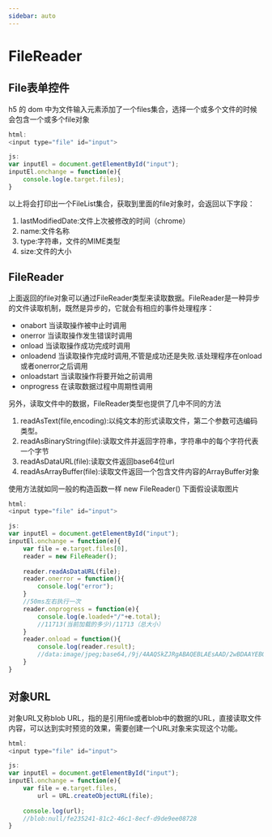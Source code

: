 ```yaml
---
sidebar: auto
---
```

# FileReader

## File表单控件

h5 的 dom 中为文件输入元素添加了一个files集合，选择一个或多个文件的时候会包含一个或多个file对象
```javascript
html:
<input type="file" id="input">

js:
var inputEl = document.getElementById("input");
inputEl.onchange = function(e){
    console.log(e.target.files);
}
```
以上将会打印出一个FileList集合，获取到里面的file对象时，会返回以下字段：

 1. lastModifiedDate:文件上次被修改的时间（chrome）
 2. name:文件名称
 3. type:字符串，文件的MIME类型
 4. size:文件的大小
 

## FileReader

上面返回的file对象可以通过FileReader类型来读取数据。FileReader是一种异步的文件读取机制，既然是异步的，它就会有相应的事件处理程序：
 - onabort 当读取操作被中止时调用
 - onerror 当读取操作发生错误时调用
 - onload 当读取操作成功完成时调用
 - onloadend 当读取操作完成时调用,不管是成功还是失败.该处理程序在onload或者onerror之后调用
 - onloadstart 当读取操作将要开始之前调用
 - onprogress 在读取数据过程中周期性调用
 
另外，读取文件中的数据，FileReader类型也提供了几中不同的方法

1. readAsText(file,encoding):以纯文本的形式读取文件，第二个参数可选编码类型。
2. readAsBinaryString(file):读取文件并返回字符串，字符串中的每个字符代表一个字节
3. readAsDataURL(file):读取文件返回base64位url
4. readAsArrayBuffer(file):读取文件返回一个包含文件内容的ArrayBuffer对象

使用方法就如同一般的构造函数一样 new FileReader()
下面假设读取图片

```javascript
html:
<input type="file" id="input">

js:
var inputEl = document.getElementById("input");
inputEl.onchange = function(e){
    var file = e.target.files[0],
    reader = new FileReader();
    
    reader.readAsDataURL(file);
    reader.onerror = function(){
        console.log("error");
    }
    //50ms左右执行一次
    reader.onprogress = function(e){
        console.log(e.loaded+"/"+e.total);
        //11713(当前加载的多少)/11713（总大小）
    }
    reader.onload = function(){
        console.log(reader.result);
        //data:image/jpeg;base64,/9j/4AAQSkZJRgABAQEBLAEsAAD/2wBDAAYEBQYFBAYGBQYHBwYIChAKCgkJChQODwwQFxQYGBcUFhYaHSUfGhsjHBYWICwgIyYnKSopGR8tMC0oMCUoKSj/2wBDAQcHBwoIChMKChMoGhYaKCgoKCgoKCgoKCg……
    }
}
```

## 对象URL

对象URL又称blob URL，指的是引用file或者blob中的数据的URL，直接读取文件内容，可以达到实时预览的效果，需要创建一个URL对象来实现这个功能。

```javascript
html:
<input type="file" id="input">

js:
var inputEl = document.getElementById("input");
inputEl.onchange = function(e){
    var file = e.target.files,
        url = URL.createObjectURL(file);
    
    console.log(url);
    //blob:null/fe235241-81c2-46c1-8ecf-d9de9ee08728
}
```
